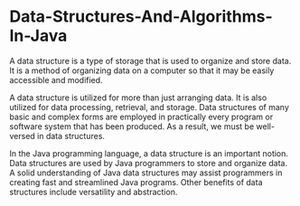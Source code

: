 # Data-Structures-And-Algorithms-In-Java
A data structure is a type of storage that is used to organize and store data. It is a method of organizing data on a computer so that it may be easily accessible and modified.

A data structure is utilized for more than just arranging data. It is also utilized for data processing, retrieval, and storage. Data structures of many basic and complex forms are employed in practically every program or software system that has been produced. As a result, we must be well-versed in data structures. 

In the Java programming language, a data structure is an important notion. Data structures are used by Java programmers to store and organize data. A solid understanding of Java data structures may assist programmers in creating fast and streamlined Java programs. Other benefits of data structures include versatility and abstraction.
